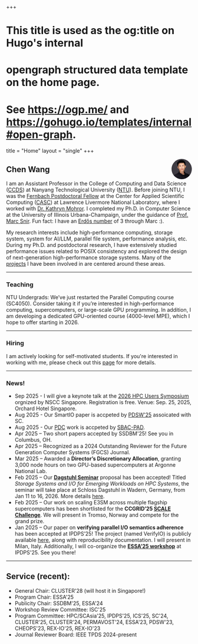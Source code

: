 +++
# This title is used as the og:title on Hugo's internal
# opengraph structured data template on the home page.
# See https://ogp.me/ and https://gohugo.io/templates/internal#open-graph.
title = "Home"
layout = "single"
+++

[<img src="/static/images/headshot.jpeg" style="max-width:11%;min-width:30px;border-radius:50%;float:right;" alt="Github repo" />](https://wangchen.io)

## Chen Wang

I am an Assistant Professor in the College of Computing and Data Science ([CCDS](https://www.ntu.edu.sg/computing)) at Nanyang Technological University ([NTU](https://www.ntu.edu.sg/)).
Before joining NTU, I was the [Fernbach Postdoctoral Fellow](https://computing.llnl.gov/about/people-highlights/chen-wang) at the Center for Applied Scientific Computing ([CASC](https://computing.llnl.gov/casc)) at Lawrence Livermore National Laboratory, where I worked with [Dr. Kathryn Mohror](https://people.llnl.gov/mohror1).
I completed my Ph.D. in Computer Science at the University of Illinois Urbana-Champaign, under the guidance of [Prof. Marc Snir](https://snir.cs.illinois.edu). Fun fact: I have an [Erdős number](http://wwwp.oakland.edu/enp/) of 3 through Marc :).

My research interests include high-performance computing, storage system, system for AI/LLM, parallel file system, performance analysis, etc. During my Ph.D. and postdoctoral research, I have extensively studied performance issues related to POSIX consistency and explored the design of next-generation high-performance storage systems. Many of the [projects](/projects) I have been involved in are centered around these areas.

---

### Teaching

NTU Undergrads: We’ve just restarted the Parallel Computing course (SC4050). Consider taking it if you’re interested in high-performance computing, supercomputers, or large-scale GPU programming.
In addition, I am developing a dedicated GPU-oriented course (4000-level MPE), which I hope to offer starting in 2026.

---

### Hiring

I am actively looking for self-motivated students. If you're interested in working with me, please check out this [page](/hiring) for more details.

---

### News!
- Sep 2025 - I will give a keynote  talk at the [2026 HPC Users Symposium](https://www.nscc.sg/wp-content/uploads/2025/09/2025-HPC-Users-Symposium-Programme.pdf) orgnized by NSCC Singapore. Registration is free. Venue: Sep. 25, 2025, Orchard Hotel Singapore.
- Aug 2025 - Our SmartIO paper is accpeted by [PDSW'25](https://www.pdsw.org) assoicated with SC.
- Aug 2025 - Our [PDC](https://github.com/hpc-io/pdc) work is accpeted by [SBAC-PAD](https://sbac-pad2025.ufms.br).
- Apr 2025 – Two short papers accepted by SSDBM'25! See you in Columbus, OH.
- Apr 2025 – Recognized as a 2024 Outstanding Reviewer for the Future Generation Computer Systems (FGCS) Journal.
- Mar 2025 – Awarded a **Director’s Discretionary Allocation**, granting 3,000 node hours on two GPU-based supercomputers at Argonne National Lab.
- Feb 2025 – Our **[Dagstuhl Seminar](https://www.dagstuhl.de/en/seminars/dagstuhl-seminars)** proposal has been accepted! Titled *Storage Systems and I/O for Emerging Workloads on HPC Systems*, the seminar will take place at Schloss Dagstuhl in Wadern, Germany, from Jan 11 to 16, 2026. More details [here](https://www.dagstuhl.de/26032).
- Feb 2025 – Our work on scaling E3SM across multiple flagship supercomputers has been shortlisted for the **CCGRID’25 [SCALE Challenge](https://site.uit.no/ccgrid2025/scale-challenge/)**. We will present in Tromso, Norway and compete for the grand prize.
- Jan 2025 – Our paper on **verifying parallel I/O semantics adherence** has been accepted at IPDPS’25! The project (named VerifyIO) is publicly available [here](https://github.com/wangvsa/VerifyIO), along with reproducibility documentation. I will present in Milan, Italy. Additionally, I will co-organize the **[ESSA’25 workshop](https://sites.google.com/view/essa-2025/)** at IPDPS'25. See you there!

---

## Service (recent):
- General Chair: CLUSTER'28 (will host it in Singapore!)
- Program Chair: ESSA'25
- Publicity Chair: SSDBM'25, ESSA'24
- Workshop Review Committee: ISC'25
- Program Committee: HPC/SCAsia'25, IPDPS'25, ICS'25, SC'24, CLUSTER'25, CLUSTER'24, PERMAVOST'24, ESSA'23, PDSW'23, CHEOPS'23, REX-IO'25, REX-IO'23
- Journal Reviewer Board: IEEE TPDS 2024-present

